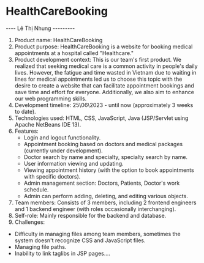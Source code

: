 # HealthCareBooking
---- Lê Thị Nhung ---------
1. Product name: HealthCareBooking
2. Product purpose: HealthCareBooking is a website for booking medical appointments at a hospital called "Healthcare."
3. Product development context: This is our team's first product. We realized that seeking medical care is a common activity in people's daily lives. However, the fatigue and time wasted in Vietnam due to waiting in lines for medical appointments led us to choose this topic with the desire to create a website that can facilitate appointment bookings and save time and effort for everyone. Additionally, we also aim to enhance our web programming skills.
4. Development timeline: 25\06\2023 - until now (approximately 3 weeks to date).
5. Technologies used: HTML, CSS, JavaScript, Java (JSP/Servlet using Apache NetBeans IDE 13).
6. Features:
   + Login and logout functionality.
   + Appointment booking based on doctors and medical packages (currently under development).
   + Doctor search by name and specialty, specialty search by name.
   + User information viewing and updating.
   + Viewing appointment history (with the option to book appointments with specific doctors).
   + Admin management section: Doctors, Patients, Doctor's work schedule.
   + Admin can perform adding, deleting, and editing various objects.
8. Team members: Consists of 3 members, including 2 frontend engineers and 1 backend engineer (with roles occasionally interchanging).
9. Self-role: Mainly responsible for the backend and database.
10. Challenges:
   + Difficulty in managing files among team members, sometimes the system doesn't recognize CSS and JavaScript files.
   + Managing file paths.
   + Inability to link taglibs in JSP pages....






